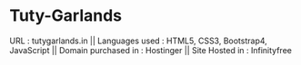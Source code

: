 # Tuty-Garlands 
URL : tutygarlands.in ||
Languages used : HTML5, CSS3, Bootstrap4, JavaScript ||
Domain purchased in : Hostinger ||
Site Hosted in : Infinityfree
